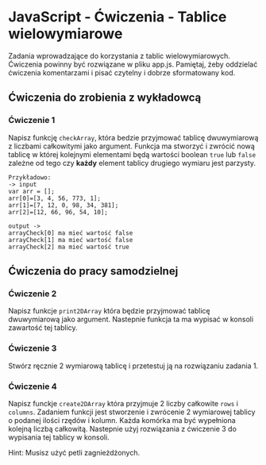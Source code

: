 # JavaScript - Ćwiczenia - Tablice wielowymiarowe

Zadania wprowadzające do korzystania z tablic wielowymiarowych.
Ćwiczenia powinny być rozwiązane w pliku app.js.
Pamiętaj, żeby oddzielać ćwiczenia komentarzami i pisać czytelny i dobrze sformatowany kod.

## Ćwiczenia do zrobienia z wykładowcą

### Ćwiczenie 1
Napisz funkcję ```checkArray```, która bedzie przyjmować tablicę dwuwymiarową z liczbami całkowitymi jako argument.
Funkcja ma stworzyć i zwrócić nową tablicę w której kolejnymi elementami będą wartości boolean ```true``` lub ```false``` zależne od tego czy **każdy** element tablicy drugiego wymiaru jest parzysty.
```
Przykładowo:
-> input
var arr = [];
arr[0]=[3, 4, 56, 773, 1];
arr[1]=[7, 12, 0, 98, 34, 381];
arr[2]=[12, 66, 96, 54, 10];

output ->
arrayCheck[0] ma mieć wartość false
arrayCheck[1] ma mieć wartość false
arrayCheck[2] ma mieć wartość true
```
## Ćwiczenia do pracy samodzielnej

### Ćwiczenie 2
Napisz funkcje ```print2DArray``` która będzie przyjmować tablicę dwuwymiarową jako argument. Nastepnie funkcja ta ma wypisać w konsoli zawartość tej tablicy.

### Ćwiczenie 3
Stwórz ręcznie 2 wymiarową tablicę i przetestuj ją na rozwiązaniu zadania 1.

### Ćwiczenie 4
Napisz funckje ```create2DArray``` która przyjmuje 2 liczby całkowite ```rows``` i ```columns```. Zadaniem funkcji jest stworzenie i zwrócenie 2 wymiarowej tablicy o podanej ilości rzędów i kolumn. Każda komórka ma być wypełniona kolejną liczbą całkowitą. Nastepnie użyj rozwiązania z ćwiczenie 3 do wypisania tej tablicy w konsoli.

Hint: Musisz użyć petli zagnieżdżonych.
